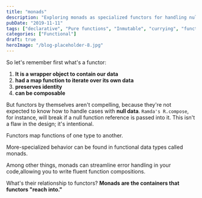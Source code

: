 ```yaml
---
title: "monads"
description: "Exploring monads as specialized functors for handling null data and streamlining error handling in functional programming"
pubDate: "2019-11-11"
tags: ["declarative", "Pure functions", "Inmutable", "currying", "functors"]
categories: ["Functional"]
draft: true
heroImage: "/blog-placeholder-8.jpg"
---
```


So let's remember first what's a functor:

1. **It is a wrapper object to contain our data**
2. **had a map function to iterate over its own data**
3. **preserves identity**
4. **can be composable**

But functors by themselves aren't compelling, because they're not expected to
know how to handle cases with **null data**. `Ramda's R.compose`, for instance,
will break if a null function reference is passed into it. This isn't a flaw
in the design; it's intentional.

Functors map functions of one type to another.

More-specialized behavior can be found in functional data types called monads.

Among other things, monads can streamline error handling in your code,allowing
you to write fluent function compositions.

What's their relationship to functors? **Monads are the containers
that functors "reach into."**
